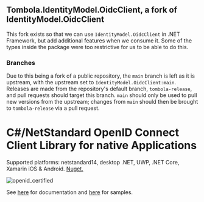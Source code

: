 ## Tombola.IdentityModel.OidcClient, a fork of IdentityModel.OidcClient
This fork exists so that we can use `IdentityModel.OidcClient` in .NET Framework, but add additional features when we consume it.
Some of the types inside the package were too restrictive for us to be able to do this.

### Branches
Due to this being a fork of a public repository, the `main` branch is left as it is upstream, with the upstream set to `IdentityModel.OidcClient:main`.
Releases are made from the repository's default branch, `tombola-release`, and pull requests should target this branch.
`main` should only be used to pull new versions from the upstream; changes from `main` should then be brought to `tombola-release` via a pull request.

# C#/NetStandard OpenID Connect Client Library for native Applications
Supported platforms: netstandard14, desktop .NET, UWP, .NET Core, Xamarin iOS & Android. [Nuget.](https://www.nuget.org/packages/IdentityModel.OidcClient/)

![openid_certified](https://cloud.githubusercontent.com/assets/1454075/7611268/4d19de32-f97b-11e4-895b-31b2455a7ca6.png)

See [here](https://identitymodel.readthedocs.io/en/latest/native/overview.html) for documentation and [here](https://github.com/IdentityModel/IdentityModel.OidcClient.Samples) for samples.
